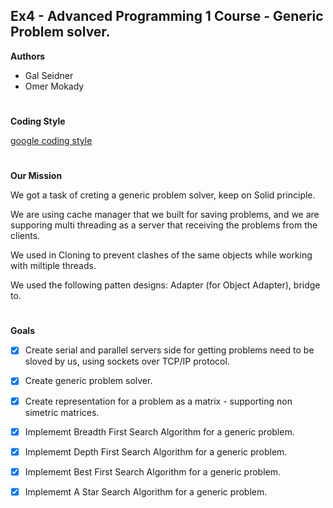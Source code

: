 ## Ex4 - Advanced Programming 1 Course - Generic Problem solver.
__Authors__
* Gal Seidner
* Omer Mokady

#
__Coding Style__

[google coding style](https://google.github.io/styleguide/cppguide.html)
#

__Our Mission__

We got a task of creting a generic problem solver, keep on Solid principle.

We are using cache manager that we built for saving problems, and we are supporing multi threading as a server that receiving the problems from the clients.

We used in Cloning to prevent clashes of the same objects while working with miltiple threads.

We used the following patten designs: Adapter (for Object Adapter), bridge to.
#
__Goals__

- [X] Create serial and parallel servers side for getting problems need to be sloved by us, using sockets over TCP/IP protocol. 

- [X] Create generic problem solver.

- [X] Create representation for a problem as a matrix - supporting non simetric matrices.

- [X] Implememt Breadth First Search Algorithm for a generic problem.

- [X] Implememt Depth First Search Algorithm for a generic problem.

- [X] Implememt Best First Search Algorithm for a generic problem.

- [X] Implememt A Star Search Algorithm for a generic problem.
